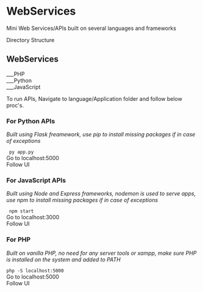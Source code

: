 # WebServices

Mini Web Services/APIs built on several languages and frameworks

Directory Structure

## WebServices  
  ___PHP  
  ___Python  
  ___JavaScript  
  
  To run APIs, Navigate to language/Application folder and follow below proc's.
  
  ### For Python APIs  
  *Built using Flask freamework, use pip to install missing packages if in case of exceptions*
    
``` py app.py```  
   Go to localhost:5000  
   Follow UI 
  
  ### For JavaScript APIs  
  *Built using Node and Express frameworks, nodemon is used to serve apps, use npm to install missing packages if in case of exceptions*
  
  ``` npm start```  
   Go to localhost:3000  
   Follow UI 
   
   ### For PHP  
   *Built on vanilla PHP, no need for any server tools or xampp, make sure PHP is installed on the system and added to PATH*
   
   ``` php -S localhost:5000 ```  
   Go to localhost:5000  
   Follow UI 
   
